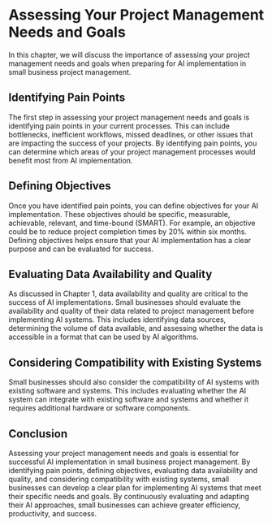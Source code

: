 Assessing Your Project Management Needs and Goals
==================================================================================================================================

In this chapter, we will discuss the importance of assessing your project management needs and goals when preparing for AI implementation in small business project management.

Identifying Pain Points
-----------------------

The first step in assessing your project management needs and goals is identifying pain points in your current processes. This can include bottlenecks, inefficient workflows, missed deadlines, or other issues that are impacting the success of your projects. By identifying pain points, you can determine which areas of your project management processes would benefit most from AI implementation.

Defining Objectives
-------------------

Once you have identified pain points, you can define objectives for your AI implementation. These objectives should be specific, measurable, achievable, relevant, and time-bound (SMART). For example, an objective could be to reduce project completion times by 20% within six months. Defining objectives helps ensure that your AI implementation has a clear purpose and can be evaluated for success.

Evaluating Data Availability and Quality
----------------------------------------

As discussed in Chapter 1, data availability and quality are critical to the success of AI implementations. Small businesses should evaluate the availability and quality of their data related to project management before implementing AI systems. This includes identifying data sources, determining the volume of data available, and assessing whether the data is accessible in a format that can be used by AI algorithms.

Considering Compatibility with Existing Systems
-----------------------------------------------

Small businesses should also consider the compatibility of AI systems with existing software and systems. This includes evaluating whether the AI system can integrate with existing software and systems and whether it requires additional hardware or software components.

Conclusion
----------

Assessing your project management needs and goals is essential for successful AI implementation in small business project management. By identifying pain points, defining objectives, evaluating data availability and quality, and considering compatibility with existing systems, small businesses can develop a clear plan for implementing AI systems that meet their specific needs and goals. By continuously evaluating and adapting their AI approaches, small businesses can achieve greater efficiency, productivity, and success.

